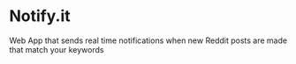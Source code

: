 # Notify.it
Web App that sends real time notifications when new Reddit posts are made that match your keywords
